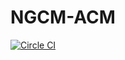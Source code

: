 # NGCM-ACM

[![Circle CI](https://circleci.com/gh/alevergaralope/NGCM-ACM.svg?style=svg)](https://circleci.com/gh/alevergaralope/NGCM-ACM)
